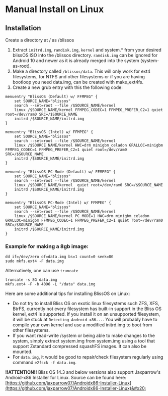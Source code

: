 # Manual Install on Linux

## Installation

Create a directory at / as /blissos

1. Extract `initrd.img`, `ramdisk.img`, `kernel` and system.\* from your desired blissOS ISO into the /blissos directory. `ramdisk.img` can be ignored for Android 10 and newer as it is already merged into the system (system-as-root).
2. Make a directory called `/blissos/data`. This will only work for ext4 filesystems, for NTFS and other filesystems or if you are having bootloop you need data.img, can be created with make\_ext4fs. 
3. Create a new grub entry with this the following code:&#x20;

```
menuentry "BlissOS (Default) w/ FFMPEG" { 
    set SOURCE_NAME="blissos"
    search --set=root --file /$SOURCE_NAME/kernel 
    linux /$SOURCE_NAME/kernel FFMPEG_CODEC=1 FFMPEG_PREFER_C2=1 quiet root=/dev/ram0 SRC=/$SOURCE_NAME  
    initrd /$SOURCE_NAME/initrd.img
}

menuentry "BlissOS (Intel) w/ FFMPEG" { 
    set SOURCE_NAME="blissos"
    search --set=root --file /$SOURCE_NAME/kernel 
    linux /$SOURCE_NAME/kernel HWC=drm_minigbm_celadon GRALLOC=minigbm FFMPEG_CODEC=1 FFMPEG_PREFER_C2=1 quiet root=/dev/ram0 SRC=/$SOURCE_NAME  
    initrd /$SOURCE_NAME/initrd.img
}

menuentry "BlissOS PC-Mode (Default) w/ FFMPEG" { 
    set SOURCE_NAME="blissos"
    search --set=root --file /$SOURCE_NAME/kernel 
    linux /$SOURCE_NAME/kernel  quiet root=/dev/ram0 SRC=/$SOURCE_NAME  
    initrd /$SOURCE_NAME/initrd.img
}

menuentry "BlissOS PC-Mode (Intel) w/ FFMPEG" { 
    set SOURCE_NAME="blissos"
    search --set=root --file /$SOURCE_NAME/kernel 
    linux /$SOURCE_NAME/kernel PC_MODE=1 HWC=drm_minigbm_celadon GRALLOC=minigbm FFMPEG_CODEC=1 FFMPEG_PREFER_C2=1 quiet root=/dev/ram0 SRC=/$SOURCE_NAME  
    initrd /$SOURCE_NAME/initrd.img
}
```

### **Example for making a 8gb image:**&#x20;

```
dd if=/dev/zero of=data.img bs=1 count=0 seek=8G
sudo mkfs.ext4 -F data.img
```
Alternatively, one can use `truncate`
```
truncate -s 8G data.img
mkfs.ext4 -F -b 4096 -L "/data" data.img
```

Here are some additional tips for installing BlissOS on Linux:
- Do not try to install Bliss OS on exotic linux filesystems such ZFS, XFS, BtrFS, currently not every filesystem has built-in support in the Bliss OS kernel, ext4 is supported. If you install it on an unsupported filesystem, it will be stuck at `Detecting Android-x86...`. You will probably have to compile your own kernel and use a modified initrd.img to boot from other filesystems.
- If you want read-write /system or being able to make changes to the system, simply extract system.img from system.img using a tool that support Zstandard compressed squashFS images. It can also be mounted.
- For `data.img`, it would be good to repair/check filesystem regularly using command `e2fsck -f data.img`. 

**!!ATTENTION!!** Bliss OS 14.3 and below versions also support Jaxparrow's Android-x86 Installer for Linux. Source can be found here: [https://github.com/jaxparrow07/Androidx86-Installer-Linux](https://github.com/jaxparrow07/Androidx86-Installer-Linux)&#x20;

